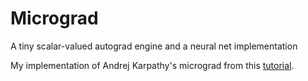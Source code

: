 # Micrograd
A tiny scalar-valued autograd engine and a neural net implementation

My implementation of Andrej Karpathy's micrograd from this [tutorial](https://youtu.be/VMj-3S1tku0?si=u-KbmXHunjowwAn0).